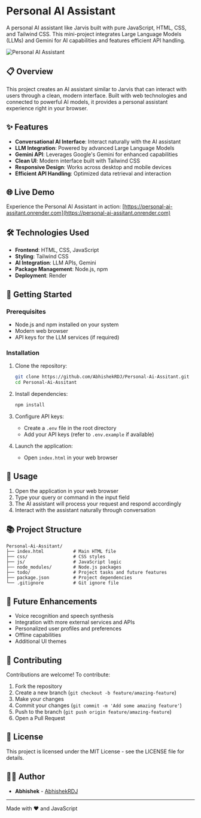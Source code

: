 # Personal AI Assistant

A personal AI assistant like Jarvis built with pure JavaScript, HTML, CSS, and Tailwind CSS. This mini-project integrates Large Language Models (LLMs) and Gemini for AI capabilities and features efficient API handling.

![Personal AI Assistant](https://github.com/AbhishekRDJ/Personal-Ai-Assitant/assets/image.png)

## 📋 Overview

This project creates an AI assistant similar to Jarvis that can interact with users through a clean, modern interface. Built with web technologies and connected to powerful AI models, it provides a personal assistant experience right in your browser.

## ✨ Features

- **Conversational AI Interface**: Interact naturally with the AI assistant
- **LLM Integration**: Powered by advanced Large Language Models
- **Gemini API**: Leverages Google's Gemini for enhanced capabilities
- **Clean UI**: Modern interface built with Tailwind CSS
- **Responsive Design**: Works across desktop and mobile devices
- **Efficient API Handling**: Optimized data retrieval and interaction

## 🌐 Live Demo

Experience the Personal AI Assistant in action:
[https://personal-ai-assitant.onrender.com](https://personal-ai-assitant.onrender.com)

## 🛠️ Technologies Used

- **Frontend**: HTML, CSS, JavaScript
- **Styling**: Tailwind CSS
- **AI Integration**: LLM APIs, Gemini
- **Package Management**: Node.js, npm
- **Deployment**: Render

## 🚀 Getting Started

### Prerequisites

- Node.js and npm installed on your system
- Modern web browser
- API keys for the LLM services (if required)

### Installation

1. Clone the repository:
   ```bash
   git clone https://github.com/AbhishekRDJ/Personal-Ai-Assitant.git
   cd Personal-Ai-Assitant
   ```

2. Install dependencies:
   ```bash
   npm install
   ```

3. Configure API keys:
   - Create a `.env` file in the root directory
   - Add your API keys (refer to `.env.example` if available)

4. Launch the application:
   - Open `index.html` in your web browser

## 📝 Usage

1. Open the application in your web browser
2. Type your query or command in the input field
3. The AI assistant will process your request and respond accordingly
4. Interact with the assistant naturally through conversation

## 📚 Project Structure

```
Personal-Ai-Assitant/
├── index.html           # Main HTML file
├── css/                 # CSS styles
├── js/                  # JavaScript logic
├── node_modules/        # Node.js packages
├── todo/                # Project tasks and future features
├── package.json         # Project dependencies
└── .gitignore           # Git ignore file
```

## 🔮 Future Enhancements

- Voice recognition and speech synthesis
- Integration with more external services and APIs
- Personalized user profiles and preferences
- Offline capabilities
- Additional UI themes

## 🤝 Contributing

Contributions are welcome! To contribute:

1. Fork the repository
2. Create a new branch (`git checkout -b feature/amazing-feature`)
3. Make your changes
4. Commit your changes (`git commit -m 'Add some amazing feature'`)
5. Push to the branch (`git push origin feature/amazing-feature`)
6. Open a Pull Request

## 📄 License

This project is licensed under the MIT License - see the LICENSE file for details.

## 👨‍💻 Author

- **Abhishek** - [AbhishekRDJ](https://github.com/AbhishekRDJ)

---

Made with ❤️ and JavaScript
